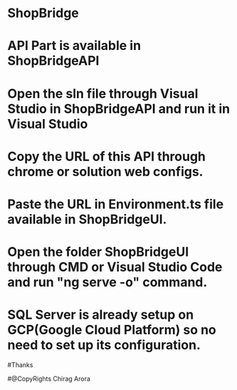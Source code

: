 # ShopBridge
# API Part is available in ShopBridgeAPI
# Open the sln file through Visual Studio in ShopBridgeAPI and run it in Visual Studio
# Copy the URL of this API through chrome or solution web configs.
# Paste the URL in Environment.ts file available in ShopBridgeUI.
# Open the folder ShopBridgeUI through CMD or Visual Studio Code and run "ng serve -o" command.
# SQL Server is already setup on GCP(Google Cloud Platform) so no need to set up its configuration.

#Thanks

#@CopyRights Chirag Arora